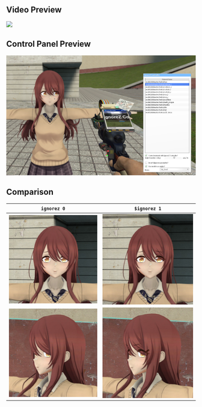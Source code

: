 ## Video Preview

![](https://github.com/user-attachments/assets/d9520bc3-2217-42c2-ab03-d89a4ce16e0d)

## Control Panel Preview

![](../media/izc-cpanel.png)

## Comparison

`ignorez 0`             |  `$ignorez 1` 
:-------------------------:|:-------------------------:
![](../media/izc-before1.jpg)  |  ![](../media/izc-after1.jpg)
![](../media/izc-before2.jpg)  |  ![](../media/izc-after2.jpg)
